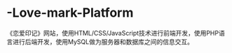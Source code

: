 # -Love-mark-Platform
《恋爱印记》网站，使用HTML/CSS/JavaScript技术进行前端开发，使用PHP语言进行后端开发，使用MySQL做为服务器和数据库之间的信息交互。

